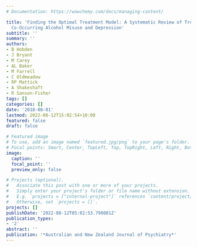 ```yaml
---
# Documentation: https://wowchemy.com/docs/managing-content/

title: 'Finding the Optimal Treatment Model: A Systematic Review of Treatment for
  Co-Occurring Alcohol Misuse and Depression'
subtitle: ''
summary: ''
authors:
- B Hobden
- J Bryant
- M Carey
- AL Baker
- M Farrell
- C Oldmeadow
- RP Mattick
- A Shakeshaft
- R Sanson-Fisher
tags: []
categories: []
date: '2018-08-01'
lastmod: 2022-08-12T15:02:54+10:00
featured: false
draft: false

# Featured image
# To use, add an image named `featured.jpg/png` to your page's folder.
# Focal points: Smart, Center, TopLeft, Top, TopRight, Left, Right, BottomLeft, Bottom, BottomRight.
image:
  caption: ''
  focal_point: ''
  preview_only: false

# Projects (optional).
#   Associate this post with one or more of your projects.
#   Simply enter your project's folder or file name without extension.
#   E.g. `projects = ["internal-project"]` references `content/project/deep-learning/index.md`.
#   Otherwise, set `projects = []`.
projects: []
publishDate: '2022-08-12T05:02:53.798081Z'
publication_types:
- '2'
abstract: ''
publication: '*Australian and New Zealand Journal of Psychiatry*'
---
```

